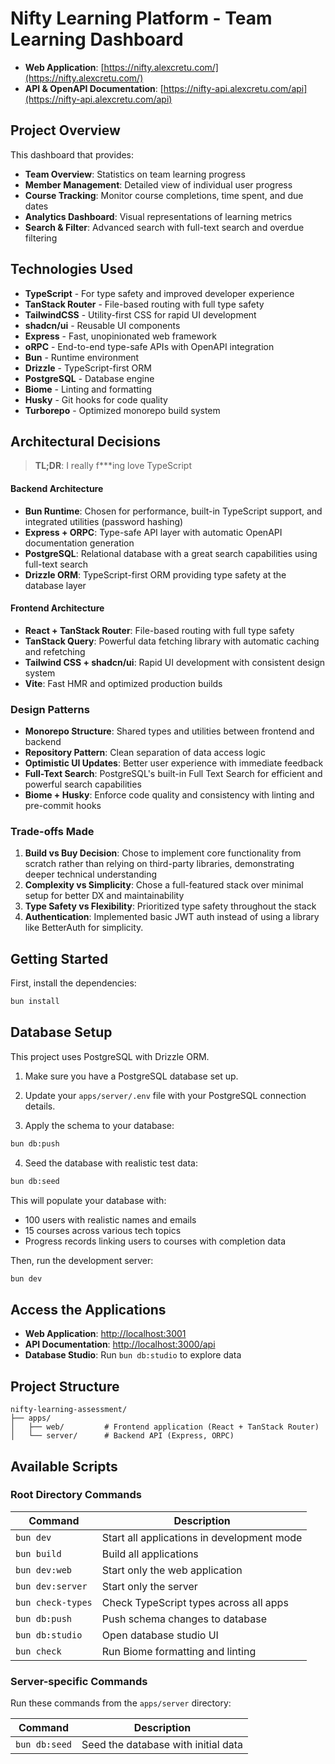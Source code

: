 # Nifty Learning Platform - Team Learning Dashboard

- **Web Application**: [https://nifty.alexcretu.com/](https://nifty.alexcretu.com/)
- **API & OpenAPI Documentation**: [https://nifty-api.alexcretu.com/api](https://nifty-api.alexcretu.com/api)

## Project Overview

This dashboard that provides:

- **Team Overview**: Statistics on team learning progress
- **Member Management**: Detailed view of individual user progress
- **Course Tracking**: Monitor course completions, time spent, and due dates
- **Analytics Dashboard**: Visual representations of learning metrics
- **Search & Filter**: Advanced search with full-text search and overdue filtering

## Technologies Used

- **TypeScript** - For type safety and improved developer experience
- **TanStack Router** - File-based routing with full type safety
- **TailwindCSS** - Utility-first CSS for rapid UI development
- **shadcn/ui** - Reusable UI components
- **Express** - Fast, unopinionated web framework
- **oRPC** - End-to-end type-safe APIs with OpenAPI integration
- **Bun** - Runtime environment
- **Drizzle** - TypeScript-first ORM
- **PostgreSQL** - Database engine
- **Biome** - Linting and formatting
- **Husky** - Git hooks for code quality
- **Turborepo** - Optimized monorepo build system

## Architectural Decisions

> **TL;DR**: I really f\*\*\*ing love TypeScript

#### Backend Architecture

- **Bun Runtime**: Chosen for performance, built-in TypeScript support, and integrated utilities (password hashing)
- **Express + ORPC**: Type-safe API layer with automatic OpenAPI documentation generation
- **PostgreSQL**: Relational database with a great search capabilities using full-text search
- **Drizzle ORM**: TypeScript-first ORM providing type safety at the database layer

#### Frontend Architecture

- **React + TanStack Router**: File-based routing with full type safety
- **TanStack Query**: Powerful data fetching library with automatic caching and refetching
- **Tailwind CSS + shadcn/ui**: Rapid UI development with consistent design system
- **Vite**: Fast HMR and optimized production builds

### Design Patterns

- **Monorepo Structure**: Shared types and utilities between frontend and backend
- **Repository Pattern**: Clean separation of data access logic
- **Optimistic UI Updates**: Better user experience with immediate feedback
- **Full-Text Search**: PostgreSQL's built-in Full Text Search for efficient and powerful search capabilities
- **Biome + Husky**: Enforce code quality and consistency with linting and pre-commit hooks

### Trade-offs Made

1. **Build vs Buy Decision**: Chose to implement core functionality from scratch rather than relying on third-party libraries, demonstrating deeper technical understanding
2. **Complexity vs Simplicity**: Chose a full-featured stack over minimal setup for better DX and maintainability
3. **Type Safety vs Flexibility**: Prioritized type safety throughout the stack
4. **Authentication**: Implemented basic JWT auth instead of using a library like BetterAuth for simplicity.

## Getting Started

First, install the dependencies:

```bash
bun install
```

## Database Setup

This project uses PostgreSQL with Drizzle ORM.

1. Make sure you have a PostgreSQL database set up.
2. Update your `apps/server/.env` file with your PostgreSQL connection details.

3. Apply the schema to your database:

```bash
bun db:push
```

4. Seed the database with realistic test data:

```bash
bun db:seed
```

This will populate your database with:

- 100 users with realistic names and emails
- 15 courses across various tech topics
- Progress records linking users to courses with completion data

Then, run the development server:

```bash
bun dev
```

## Access the Applications

- **Web Application**: [http://localhost:3001](http://localhost:3001)
- **API Documentation**: [http://localhost:3000/api](http://localhost:3000/api)
- **Database Studio**: Run `bun db:studio` to explore data

## Project Structure

```
nifty-learning-assessment/
├── apps/
│   ├── web/         # Frontend application (React + TanStack Router)
│   └── server/      # Backend API (Express, ORPC)
```

## Available Scripts

### Root Directory Commands

| Command           | Description                                |
| ----------------- | ------------------------------------------ |
| `bun dev`         | Start all applications in development mode |
| `bun build`       | Build all applications                     |
| `bun dev:web`     | Start only the web application             |
| `bun dev:server`  | Start only the server                      |
| `bun check-types` | Check TypeScript types across all apps     |
| `bun db:push`     | Push schema changes to database            |
| `bun db:studio`   | Open database studio UI                    |
| `bun check`       | Run Biome formatting and linting           |

### Server-specific Commands

Run these commands from the `apps/server` directory:

| Command       | Description                         |
| ------------- | ----------------------------------- |
| `bun db:seed` | Seed the database with initial data |
